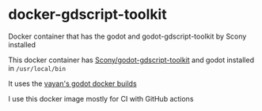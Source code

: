 # docker-gdscript-toolkit
Docker container that has the godot and godot-gdscript-toolkit by Scony installed

This docker container has [Scony/godot-gdscript-toolkit](https://github.com/Scony/godot-gdscript-toolkit) and godot installed in `/usr/local/bin`

It uses the [vayan's godot docker builds](https://github.com/vayan/docker-godot)

I use this docker image mostly for CI with GitHub actions
